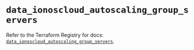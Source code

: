 # `data_ionoscloud_autoscaling_group_servers`

Refer to the Terraform Registry for docs: [`data_ionoscloud_autoscaling_group_servers`](https://registry.terraform.io/providers/ionos-cloud/ionoscloud/6.7.14/docs/data-sources/autoscaling_group_servers).
